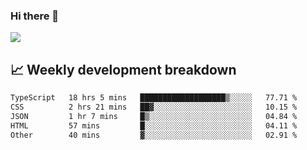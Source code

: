 ### Hi there 👋
<img align="center" src="https://github-readme-stats.vercel.app/api?username=Tumao727&show_icons=true&hide_title=true&theme=dracula" />


## 📈 Weekly development breakdown
<!--START_SECTION:waka-->

```txt
TypeScript   18 hrs 5 mins   ███████████████████▒░░░░░   77.71 %
CSS          2 hrs 21 mins   ██▓░░░░░░░░░░░░░░░░░░░░░░   10.15 %
JSON         1 hr 7 mins     █▒░░░░░░░░░░░░░░░░░░░░░░░   04.84 %
HTML         57 mins         █░░░░░░░░░░░░░░░░░░░░░░░░   04.11 %
Other        40 mins         ▓░░░░░░░░░░░░░░░░░░░░░░░░   02.91 %
```

<!--END_SECTION:waka-->
